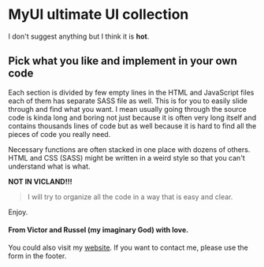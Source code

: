 # MyUI ultimate UI collection 

I don't suggest anything but I think it is **hot**.

## Pick what you like and implement in your own code

Each section is divided by few empty lines in the HTML and JavaScript files each of them has separate SASS file as well. This is for you to easily slide through and find what you want. I mean usually going through the source code is kinda long and boring not just because it is often very long itself and contains thousands lines of code but as well because it is hard to find all the pieces of code you really need. 

Necessary functions are often stacked in one place with dozens of others. HTML and CSS (SASS) might be written in a weird style so that you can't understand what is what. 

**NOT IN VICLAND!!!**

> I will try to organize all the code in a way that is easy and clear.

Enjoy.

#### From Victor and Russel (my imaginary God) with love.

You could also visit my [website](http://felp.website/). 
If you want to contact me, please use the form in the footer.